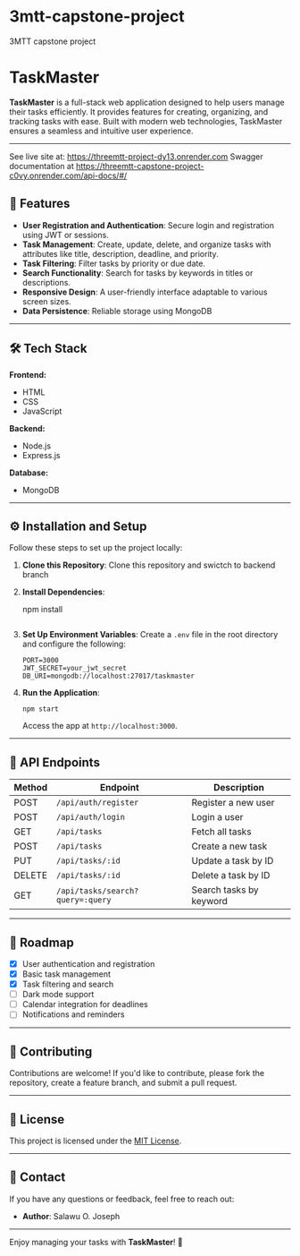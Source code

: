 # 3mtt-capstone-project
3MTT capstone project

# TaskMaster

**TaskMaster** is a full-stack web application designed to help users manage their tasks efficiently. It provides features for creating, organizing, and tracking tasks with ease. Built with modern web technologies, TaskMaster ensures a seamless and intuitive user experience.

---

See live site at: https://threemtt-project-dy13.onrender.com
Swagger documentation at https://threemtt-capstone-project-c0vy.onrender.com/api-docs/#/

## 🚀 Features

- **User Registration and Authentication**: Secure login and registration using JWT or sessions.
- **Task Management**: Create, update, delete, and organize tasks with attributes like title, description, deadline, and priority.
- **Task Filtering**: Filter tasks by priority or due date.
- **Search Functionality**: Search for tasks by keywords in titles or descriptions.
- **Responsive Design**: A user-friendly interface adaptable to various screen sizes.
- **Data Persistence**: Reliable storage using MongoDB

---

## 🛠️ Tech Stack

**Frontend:**
- HTML
- CSS
- JavaScript

**Backend:**
- Node.js
- Express.js

**Database:**
- MongoDB 
---

## ⚙️ Installation and Setup

Follow these steps to set up the project locally:

1. **Clone this Repository**:
    Clone this repository and swictch to backend branch

2. **Install Dependencies**:

    npm install
    ```

3. **Set Up Environment Variables**:
    Create a `.env` file in the root directory and configure the following:
    ```
    PORT=3000
    JWT_SECRET=your_jwt_secret
    DB_URI=mongodb://localhost:27017/taskmaster
    ```

4. **Run the Application**:
    ```
    npm start
    ```
    Access the app at `http://localhost:3000`.

---

## 🧪 API Endpoints

| Method | Endpoint                         | Description                  |
|--------|----------------------------------|------------------------------|
| POST   | `/api/auth/register`             | Register a new user          |
| POST   | `/api/auth/login`                | Login a user                 |
| GET    | `/api/tasks`                     | Fetch all tasks              |
| POST   | `/api/tasks`                     | Create a new task            |
| PUT    | `/api/tasks/:id`                 | Update a task by ID          |
| DELETE | `/api/tasks/:id`                 | Delete a task by ID          |
| GET    | `/api/tasks/search?query=:query` | Search tasks by keyword      |

---

## 🚧 Roadmap

- [x] User authentication and registration
- [x] Basic task management
- [x] Task filtering and search
- [ ] Dark mode support
- [ ] Calendar integration for deadlines
- [ ] Notifications and reminders

---

## 🤝 Contributing

Contributions are welcome! If you'd like to contribute, please fork the repository, create a feature branch, and submit a pull request.

---

## 📄 License

This project is licensed under the [MIT License](LICENSE).

---

## 📧 Contact

If you have any questions or feedback, feel free to reach out:

- **Author**: Salawu O. Joseph
---

Enjoy managing your tasks with **TaskMaster**! 🎯